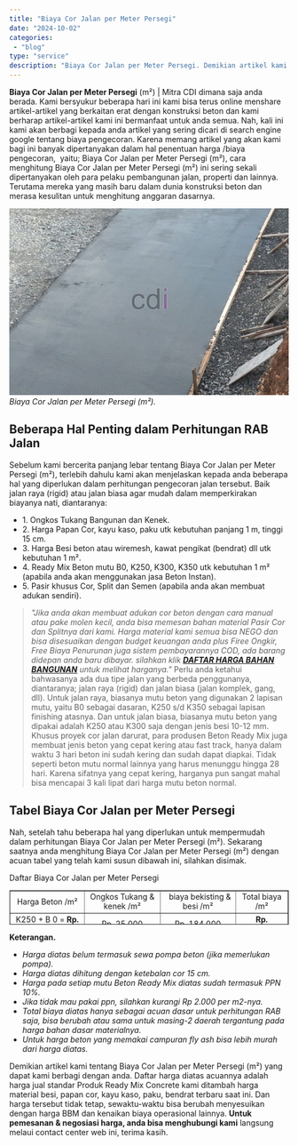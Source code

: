 ```yaml
---
title: "Biaya Cor Jalan per Meter Persegi"
date: "2024-10-02"
categories:
 - "blog"
type: "service"
description: "Biaya Cor Jalan per Meter Persegi. Demikian artikel kami tentang Biaya Cor Jalan per Meter Persegi (m²) yang dapat kami berbagi dengan anda. Daftar harga d..."
---
```


**Biaya Cor Jalan per Meter Persegi** (m²) | Mitra CDI dimana saja anda berada. Kami bersyukur beberapa hari ini kami bisa terus online menshare artikel-artikel yang berkaitan erat dengan konstruksi beton dan kami berharap artikel-artikel kami ini bermanfaat untuk anda semua. Nah, kali ini kami akan berbagi kepada anda artikel yang sering dicari di search engine google tentang biaya pengecoran. Karena memang artikel yang akan kami bagi ini banyak dipertanyakan dalam hal penentuan harga /biaya pengecoran,  yaitu; Biaya Cor Jalan per Meter Persegi (m²), cara menghitung Biaya Cor Jalan per Meter Persegi (m²) ini sering sekali dipertanyakan oleh para pelaku pembangunan jalan, properti dan lainnya. Terutama mereka yang masih baru dalam dunia konstruksi beton dan merasa kesulitan untuk menghitung anggaran dasarnya.

![Perbandingan Jalan Beton dan Jalan Aspal](/images/blog/cor-jalan-raya.jpg)
*Biaya Cor Jalan per Meter Persegi (m²).*

 ## Beberapa Hal Penting dalam Perhitungan RAB Jalan

Sebelum kami bercerita panjang lebar tentang Biaya Cor Jalan per Meter Persegi (m²), terlebih dahulu kami akan menjelaskan kepada anda beberapa hal yang diperlukan dalam perhitungan pengecoran jalan tersebut. Baik jalan raya (rigid) atau jalan biasa agar mudah dalam memperkirakan biayanya nati, diantaranya:

- 1\. Ongkos Tukang Bangunan dan Kenek.
- 2\. Harga Papan Cor, kayu kaso, paku utk kebutuhan panjang 1 m, tinggi 15 cm.
- 3\. Harga Besi beton atau wiremesh, kawat pengikat (bendrat) dll utk kebutuhan 1 m².
- 4\. Ready Mix Beton mutu B0, K250, K300, K350 utk kebutuhan 1 m² (apabila anda akan menggunakan jasa Beton Instan).
- 5\. Pasir khusus Cor, Split dan Semen (apabila anda akan membuat adukan sendiri).

> _"Jika anda akan membuat adukan cor beton dengan cara manual atau pake molen kecil, anda bisa memesan bahan material Pasir Cor dan Splitnya dari kami. Harga material kami semua bisa NEGO dan bisa disesuaikan dengan budget keuangan anda plus Firee Ongkir, Free Biaya Penurunan juga sistem pembayarannya COD, ada barang didepan anda baru dibayar. silahkan klik [**DAFTAR HARGA BAHAN BANGUNAN**](/blog/daftar-harga-material-pasir-dan-batu-terlengkap) untuk melihat harganya."_
Perlu anda ketahui bahwasanya ada dua tipe jalan yang berbeda penggunanya, diantaranya; jalan raya (rigid) dan jalan biasa (jalan komplek, gang, dll). Untuk jalan raya, biasanya mutu beton yang digunakan 2 lapisan mutu, yaitu B0 sebagai dasaran, K250 s/d K350 sebagai lapisan finishing atasnya. Dan untuk jalan biasa, biasanya mutu beton yang dipakai adalah K250 atau K300 saja dengan jenis besi 10-12 mm. Khusus proyek cor jalan darurat, para produsen Beton Ready Mix juga membuat jenis beton yang cepat kering atau fast track, hanya dalam waktu 3 hari beton ini sudah kering dan sudah dapat diapkai. Tidak seperti beton mutu normal lainnya yang harus menunggu hingga 28 hari. Karena sifatnya yang cepat kering, harganya pun sangat mahal bisa mencapai 3 kali lipat dari harga mutu beton normal.

 ## Tabel Biaya Cor Jalan per Meter Persegi

Nah, setelah tahu beberapa hal yang diperlukan untuk mempermudah dalam perhitungan Biaya Cor Jalan per Meter Persegi (m²). Sekarang saatnya anda menghitung Biaya Cor Jalan per Meter Persegi (m²) dengan acuan tabel yang telah kami susun dibawah ini, silahkan disimak.

Daftar Biaya Cor Jalan per Meter Persegi
<table style="text-align: center; height: 62px;" border="1" width="100%" cellspacing="0" cellpadding="3"><tbody><tr><td><span>Harga Beton /m²</span></td><td><span>Ongkos Tukang</span><span> &amp; kenek /m²</span></td><td><span>&nbsp; biaya bekisting</span><span> &amp; besi /m²</span></td><td><span>Total biaya /m²</span></td></tr><tr><td><span>K250 +&nbsp;B 0 = <strong>Rp. 116.000</strong></span></td><td><span><span>Rp. 25.000</span></span></td><td><span>Rp. 184.000</span></td><td><strong><span>Rp. 325.000</span></strong></td></tr><tr><td><span>K300 +&nbsp;B 0 = <strong>Rp. 118.000</strong></span></td><td><span><span>Rp. 25.000</span></span></td><td><span>Rp. 184.000</span></td><td><strong><span>Rp. 327.000</span></strong></td></tr><tr><td><span>K350 +&nbsp;B 0 = <strong>Rp. 122.000</strong></span></td><td><span><span>Rp. 25.000</span></span></td><td><span>Rp. 184.000</span></td><td><strong><span>Rp. 329.000</span></strong></td></tr></tbody></table>

**Keterangan.**

- _Harga diatas belum termasuk sewa pompa beton (jika memerlukan pompa)._
- _Harga diatas dihitung dengan ketebalan cor 15 cm._
- _Harga pada setiap mutu Beton Ready Mix diatas sudah termasuk PPN 10%._
- _Jika tidak mau pakai ppn, silahkan kurangi Rp 2.000 per m2-nya._
- _Total biaya diatas hanya sebagai acuan dasar untuk perhitungan RAB saja, bisa berubah atau sama untuk masing-2 daerah tergantung pada harga bahan dasar materialnya._
- _Untuk harga beton yang memakai campuran fly ash bisa lebih murah dari harga diatas._

Demikian artikel kami tentang Biaya Cor Jalan per Meter Persegi (m²) yang dapat kami berbagi dengan anda. Daftar harga diatas acuannya adalah harga jual standar Produk Ready Mix Concrete kami ditambah harga material besi, papan cor, kayu kaso, paku, bendrat terbaru saat ini. Dan harga tersebut tidak tetap, sewaktu-waktu bisa berubah menyesuikan dengan harga BBM dan kenaikan biaya operasional lainnya. **Untuk pemesanan & negosiasi harga, anda bisa menghubungi kami** langsung melaui contact center web ini, terima kasih.

